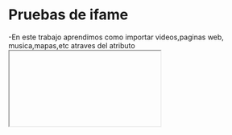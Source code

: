 # Pruebas de ifame

-En este trabajo aprendimos como importar videos,paginas web, musica,mapas,etc atraves del atributo <iframe> de html